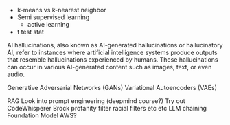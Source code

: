 - k-means vs k-nearest neighbor
- Semi supervised learning 
    - active learning 
- t test stat

AI hallucinations, also known as AI-generated hallucinations or hallucinatory AI, refer to instances where artificial intelligence systems produce outputs that resemble hallucinations experienced by humans. These hallucinations can occur in various AI-generated content such as images, text, or even audio.

Generative Adversarial Networks (GANs)
Variational Autoencoders (VAEs)

RAG
Look into prompt engineering (deepmind course?)
Try out CodeWhisperer
Brock
profanity filter racial filters etc etc 
LLM chaining
Foundation Model AWS?
